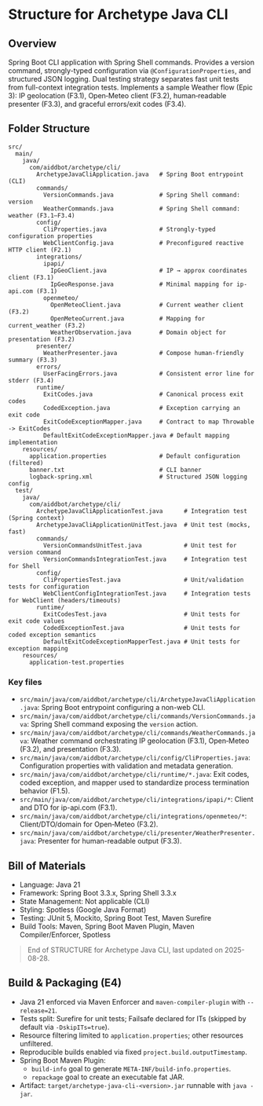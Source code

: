 # Structure for Archetype Java CLI

## Overview

Spring Boot CLI application with Spring Shell commands. Provides a version command, strongly-typed configuration via `@ConfigurationProperties`, and structured JSON logging. Dual testing strategy separates fast unit tests from full-context integration tests.
Implements a sample Weather flow (Epic 3): IP geolocation (F3.1), Open‑Meteo client (F3.2), human‑readable presenter (F3.3), and graceful errors/exit codes (F3.4).

## Folder Structure

```
src/
  main/
    java/
      com/aiddbot/archetype/cli/
        ArchetypeJavaCliApplication.java   # Spring Boot entrypoint (CLI)
        commands/
          VersionCommands.java             # Spring Shell command: version
          WeatherCommands.java             # Spring Shell command: weather (F3.1–F3.4)
        config/
          CliProperties.java               # Strongly-typed configuration properties
          WebClientConfig.java             # Preconfigured reactive HTTP client (F2.1)
        integrations/
          ipapi/
            IpGeoClient.java               # IP → approx coordinates client (F3.1)
            IpGeoResponse.java             # Minimal mapping for ip-api.com (F3.1)
          openmeteo/
            OpenMeteoClient.java           # Current weather client (F3.2)
            OpenMeteoCurrent.java          # Mapping for current_weather (F3.2)
            WeatherObservation.java        # Domain object for presentation (F3.2)
        presenter/
          WeatherPresenter.java            # Compose human-friendly summary (F3.3)
        errors/
          UserFacingErrors.java            # Consistent error line for stderr (F3.4)
        runtime/
          ExitCodes.java                   # Canonical process exit codes
          CodedException.java              # Exception carrying an exit code
          ExitCodeExceptionMapper.java     # Contract to map Throwable -> ExitCodes
          DefaultExitCodeExceptionMapper.java # Default mapping implementation
    resources/
      application.properties               # Default configuration (filtered)
      banner.txt                           # CLI banner
      logback-spring.xml                   # Structured JSON logging config
  test/
    java/
      com/aiddbot/archetype/cli/
        ArchetypeJavaCliApplicationTest.java      # Integration test (Spring context)
        ArchetypeJavaCliApplicationUnitTest.java  # Unit test (mocks, fast)
        commands/
          VersionCommandsUnitTest.java            # Unit test for version command
          VersionCommandsIntegrationTest.java     # Integration test for Shell
        config/
          CliPropertiesTest.java                  # Unit/validation tests for configuration
          WebClientConfigIntegrationTest.java     # Integration tests for WebClient (headers/timeouts)
        runtime/
          ExitCodesTest.java                      # Unit tests for exit code values
          CodedExceptionTest.java                 # Unit tests for coded exception semantics
          DefaultExitCodeExceptionMapperTest.java # Unit tests for exception mapping
    resources/
      application-test.properties
```

### Key files

- `src/main/java/com/aiddbot/archetype/cli/ArchetypeJavaCliApplication.java`: Spring Boot entrypoint configuring a non-web CLI.
- `src/main/java/com/aiddbot/archetype/cli/commands/VersionCommands.java`: Spring Shell command exposing the `version` action.
- `src/main/java/com/aiddbot/archetype/cli/commands/WeatherCommands.java`: Weather command orchestrating IP geolocation (F3.1), Open‑Meteo (F3.2), and presentation (F3.3).
- `src/main/java/com/aiddbot/archetype/cli/config/CliProperties.java`: Configuration properties with validation and metadata generation.
- `src/main/java/com/aiddbot/archetype/cli/runtime/*.java`: Exit codes, coded exception, and mapper used to standardize process termination behavior (F1.5).
- `src/main/java/com/aiddbot/archetype/cli/integrations/ipapi/*`: Client and DTO for ip-api.com (F3.1).
- `src/main/java/com/aiddbot/archetype/cli/integrations/openmeteo/*`: Client/DTO/domain for Open‑Meteo (F3.2).
- `src/main/java/com/aiddbot/archetype/cli/presenter/WeatherPresenter.java`: Presenter for human-readable output (F3.3).

## Bill of Materials

- Language: Java 21
- Framework: Spring Boot 3.3.x, Spring Shell 3.3.x
- State Management: Not applicable (CLI)
- Styling: Spotless (Google Java Format)
- Testing: JUnit 5, Mockito, Spring Boot Test, Maven Surefire
- Build Tools: Maven, Spring Boot Maven Plugin, Maven Compiler/Enforcer, Spotless

> End of STRUCTURE for Archetype Java CLI, last updated on 2025-08-28.

## Build & Packaging (E4)

- Java 21 enforced via Maven Enforcer and `maven-compiler-plugin` with `--release=21`.
- Tests split: Surefire for unit tests; Failsafe declared for ITs (skipped by default via `-DskipITs=true`).
- Resource filtering limited to `application.properties`; other resources unfiltered.
- Reproducible builds enabled via fixed `project.build.outputTimestamp`.
- Spring Boot Maven Plugin:
  - `build-info` goal to generate `META-INF/build-info.properties`.
  - `repackage` goal to create an executable fat JAR.
- Artifact: `target/archetype-java-cli-<version>.jar` runnable with `java -jar`.
